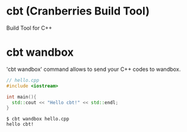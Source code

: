 # cbt (Cranberries Build Tool)

Build Tool for C++

# cbt wandbox

'cbt wandbox' command allows to send your C++ codes to wandbox.

```cpp
// hello.cpp
#include <iostream>

int main(){
  std::cout << "Hello cbt!" << std::endl;
}
```

```
$ cbt wandbox hello.cpp
hello cbt!
```
